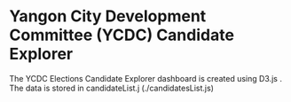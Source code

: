 # Yangon City Development Committee (YCDC) Candidate Explorer

The YCDC Elections Candidate Explorer dashboard is created using D3.js . The data is stored in candidateList.j (./candidatesList.js) 